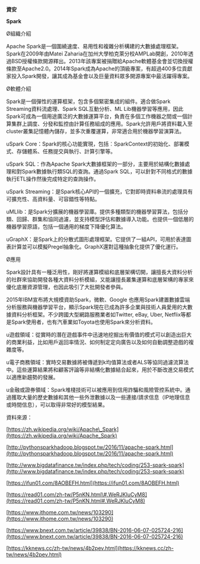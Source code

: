 **資安**

**Spark**

Ø組織介紹

Apache Spark是一個圍繞速度、易用性和複雜分析構建的大數據處理框架。Spark在2009年由Matei Zaharia在加州大學柏克萊分校AMPLab開創，2010年透過BSD授權條款開源釋出。2013年該專案被捐贈給Apache軟體基金會並切換授權條款至Apache2.0。2014年Spark成為Apache的頂級專案，有超過400多位貢獻家投入Spark開發，讓其成為基金會以及巨量資料眾多開源專案中最活躍得專案。



Ø軟體介紹

Spark是一個彈性的運算框架，包含多個緊密集成的組件。適合做Spark Streaming資料流處理、Spark SQL互動分析、ML Lib機器學習等應用，因此Spark可成為一個用途廣泛的大數據運算平台，負責在多個工作機器之間或一個計算集群上調度、分發和監控由計算任務組成的應用。Spark允許用戶將資料載入至cluster叢集記憶體內儲存，並多次重覆運算，非常適合用於機器學習演算法。



uSpark Core：Spark的核心功能實現，包括︰SparkContext的初始化、部署模式、存儲體系、任務提交與執行、計算引擎等。

uSpark SQL：作為Apache Spark大數據框架的一部分，主要用於結構化數據處理和對Spark數據執行類SQL的查詢。通過Spark SQL，可以針對不同格式的數據執行ETL操作然後完成特定的查詢操作。

uSpark Streaming：是Spark核心API的一個擴充，它對即時資料串流的處理具有可擴充性、高資料量、可容錯性等特點。

uMLlib：是Spark分擴展的機器學習庫。提供多種類型的機器學習算法，包括分類、回歸、群集和協同過濾，並支持模型評估和數據導入功能。也提供一個低層的機器學習原語，包括一個通用的梯度下降優化算法。

uGraphX：是Spark上的分散式圖形處理框架。它提供了一組API，可用於表達圖表計算並可以模擬Pregel抽象化。GraphX還對這種抽象化提供了優化運行。



Ø應用

Spark設計具有一種泛用性，剛好將運算模組和底層架構切開，讓擅長大資料分析的社群來協助開發各種大資料分析模組，又能讓擅長叢集運算和底層架構的專家來優化底層資源管理，也因此吸引了大批開發者參與。

2015年IBM宣布將大規模資助Spark，微軟、Google 也應用Spark建置數據雲端分析服務與機器學習平台，顯示Spark現在已成為許多企業與技術人員愛用的大數據資料分析框架。不少跨國大型網路服務業者如Twitter, eBay, Uber, Netflix等都是Spark使用者，也有汽車業如Toyota也使用Spark來分析資料。



u遊戲領域：從實時的潛在遊戲事件中迅速地挖掘出有價值的模式可以創造出巨大的商業利益，比如用戶返回率情況、如何制定定向廣告以及如何自動調整遊戲的複雜度等。

u電子商務領域：實時交易數據將被傳遞到k均值算法或者ALS等協同過濾流算法中。這些運算結果將和顧客評論等非結構化數據結合起來，用於不斷改進交易模式以適應新趨勢的發展。

u金融或證券領域：Spark堆棧技術可以被應用到信用詐騙和風險管控系統中。通過獲取大量的歷史數據和其他一些外泄數據以及一些連接/請求信息（IP地理信息或時間信息），可以取得非常好的模型結果。



資料來源：

[https://zh.wikipedia.org/wiki/Apache\_Spark](https://zh.wikipedia.org/wiki/Apache_Spark)

[http://pythonsparkhadoop.blogspot.tw/2016/11/apache-spark.html](http://pythonsparkhadoop.blogspot.tw/2016/11/apache-spark.html)

[http://www.bigdatafinance.tw/index.php/tech/coding/253-spark-spark](http://www.bigdatafinance.tw/index.php/tech/coding/253-spark-spark)

[https://ifun01.com/8AOBEFH.html](https://ifun01.com/8AOBEFH.html)

[https://read01.com/zh-tw/P5nKN.html\#.WeRJKluCyM8](https://read01.com/zh-tw/P5nKN.html#.WeRJKluCyM8)

[https://www.ithome.com.tw/news/103290](https://www.ithome.com.tw/news/103290)

[https://www.bnext.com.tw/article/39838/BN-2016-06-07-025724-216](https://www.bnext.com.tw/article/39838/BN-2016-06-07-025724-216)

[https://kknews.cc/zh-tw/news/4b2pev.html](https://kknews.cc/zh-tw/news/4b2pev.html)


